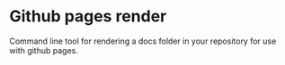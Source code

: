 # Github pages render

Command line tool for rendering a docs folder in your repository for use with github pages.
